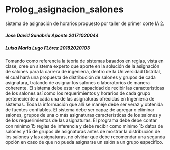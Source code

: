 # Prolog_asignacion_salones
sistema de asignación de horarios propuesto por taller de primer corte IA 2.
<h5> Jose David Sanabria Aponte 20171020044</h5>
<h5> Luisa Maria Lugo FLórez 20182020103</h5>

Tomando como referencia la teoría de sistemas basados en reglas, vista en clase, cree un sistema experto  que aporte en la solución de la asignación de salones  para la carrera de ingeniería, dentro de la Universidad Distrital, el cual hará una propuesta de distribución de salones y grupos de cada asignatura, tratando de asignar los salones o laboratorios de manera coherente. El sistema debe estar en capacidad de  recibir las características de los salones así como los requerimientos y horarios de cada grupo perteneciente a cada una de las asignaturas ofrecidas en Ingeniería de sistemas. Toda la información que allí se maneje debe ser veraz y obtenida de fuentes confiables. El sistema debe ser capaz de agregar o eliminar salones, grupos de una o más asignaturas características de los salones y de los requerimientos de las asignaturas. 
El programa debe debe contar con mínimo 15 reglas de inferencia y debe recibir como mínimo 15 datos de salones y 15 de grupos de asignaturas antes de mostrar la distribución de los salones y las asignaturas,  no olvidar que debe recomendar una segunda opción en caso de que no pueda asignarse un salón a un grupo específico.
